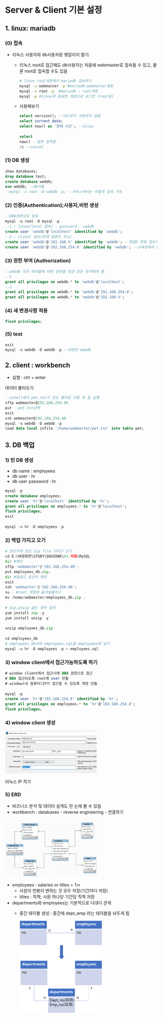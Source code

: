# Server & Client 기본 설정

## 1. linux: mariadb

### (0) 접속

- 리눅스 사용자와 db사용자랑 헷갈리지 말기.
    - 리눅스 root로 접근해도 db사용자는 처음에 webmaster로 접속될 수 있고, 물론 root로 접속할 수도 있음

        ```bash
        # linux root계정에서 mariadb 접속하기
        mysql -u webmaster -p #mariadb:webmaster계정
        mysql -u root -p  #mariadb : root계정
        mysql -p #linux와 동일한 계정으로 로그인 (root로)
        ```

    - 사용해보기

        ```sql
        select version(); --대소문자 구분하지 않음
        select current_date;
        select now() as '현재 시간'; --alias

        select
        naw() --잘못 입력함
        /c --cancel

        ```

### (1) DB 생성

```sql
show databases;
drop database test;
create database webdb;
use webdb; --db사용
--mysql -u root -D webdb -p; --리눅스에서는 이렇게 접속 가능
```

### (2) 인증(Authentication);사용자,비번 생성

```sql
--DBA권한으로 접속
mysql -u root -D mysql -p
--1 : linux(local 접속) : password - webdb
create user 'webdb'@'localhost' identified by 'webdb';
--2 : client 접속(현재 컴퓨터 주소)
create user 'webdb'@'192.168.%' identified by 'webdb'; --특정X 전체 접속가능
create user 'webdb'@'192.168.254.8' identified by 'webdb'; --교육장에서 접속가능
```

### (3) 권한 부여 (Authorization)

```sql
--webdb 모든 테이블에 대한 권한을 방금 만든 유저에게 줌
--1
grant all privileges on webdb.* to 'webdb'@'localhost';
--2
grant all privileges on webdb.* to 'webdb'@'192.168.254.8';
grant all privileges on webdb.* to 'webdb'@'192.168.%';
```

### (4) 새 변경사항 적용

```sql
flush privileges;
```

### (5) test

```sql
exit
mysql -u webdb -D webdb -p --비번은 webdb
```

## 2. client : workbench

- 실행 : ctrl + enter

데이터 불러오기

```sql
--xshell에서 pet.txt가 있는 폴더로 이동 후 밑 실행
sftp webmaster@192.168.254.40
put --pet.txt선택
exit
ssh webmaster@192.168.254.40
mysql -u webdb -D webdb -p
load data local infile '/home/webmaster/pet.txt' into table pet;
```

## 3. DB 백업

### 1) 빈 DB 생성

- db name : employees
- db user : hr
- db user password : hr

```sql
mysql -p
create database employees;
create user 'hr'@'localhost' identified by 'hr';
grant all privileges on employees.* to 'hr'@'localhost';
flush privileges;
exit

mysql -u hr -D employees -p
```

### 2) 백업 가지고 오기

```python
# 윈도우에 있는 zip file 가지고 오기
cd E:\배경화면\STUDY\DOUZONE\03.자료\MySQL
dir #확인
sftp 'webmaster'@'192.168.254.40';
put employees_db.zip;
dir #업로드 된건지 확인
exit
ssh 'webmaster'@'192.168.254.40';
su - #root 계정에 옮겨놓을라고
mv /home/webmaster/employees_db.zip .

# zip,unzip 없는 경우 설치
yum install zip -y
yum install unzip -y

unzip employees_db.zip

cd employees_db
# employees_db내의 employees.sql을 employees에 넣기
mysql -u hr -D employees -p < employees.sql
```

### 3) window client에서 접근가능하도록 하기

```sql
# window client에서 접근시에 DBA 권한으로 접근
# DBA 접근되도록 root에 user 만듦
# window(내 컴퓨터)IP가 접근할 수 있도록 계정 만듦

mysql -p
create user 'hr'@'192.168.254.8' identified by 'hr';
grant all privileges on employees.* to 'hr'@'192.168.254.8';
flush privileges;
```

### 4) window client 생성

<img src="K-017.jpg" width="60%">

리눅스 IP 적기

### 5) ERD

- 비즈니스 분석 및 데이터 설계도 한 눈에 볼 수 있음
- workbench : databases - reverse engineering - 연결하기

<img src="K-018.jpg" width="60%">

- employees : salaries or titles = 1:n
    - 사원이 연봉이 변하는 것 모두 저장(기간마다 저장)
    - titles : 직책; 사원 하나당 기간당 직책 저장
- departments와 employees는 기본적으로 다대다 관계
    - 중간 테이블 생성 : 중간에 dept_emp 라는 테이블을 놔두게 됨

        <img src="Untitled.png" width="60%" height="60%">

